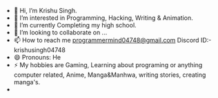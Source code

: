 - 👋 Hi, I’m Krishu Singh.
- 👀 I’m interested in Programming, Hacking, Writing & Animation.
- 🌱 I’m currently Completing my high school.
- 💞️ I’m looking to collaborate on ...
- 📫 How to reach me programmermind04748@gmail.com   Discord ID:-  krishusingh04748
- 😄 Pronouns: He
- ⚡ My hobbies are  Gaming, Learning about programing or anything computer related, Anime, Manga&Manhwa, writing stories, creating manga's.
- 
<!---
adarshkrishu/adarshkrishu is a ✨ special ✨ repository because its `README.md` (this file) appears on your GitHub profile.
You can click the Preview link to take a look at your changes.
--->
